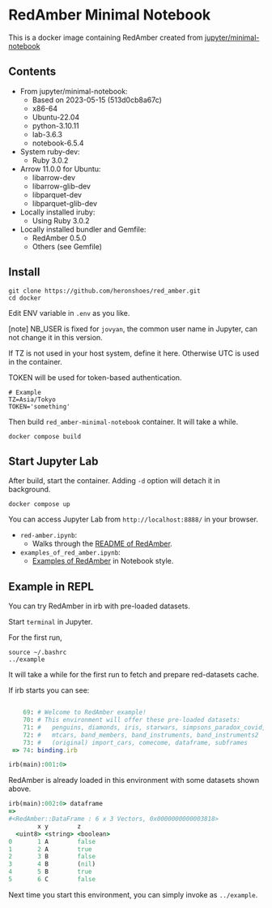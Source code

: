 # RedAmber Minimal Notebook

This is a docker image containing RedAmber created from 
[jupyter/minimal-notebook](https://jupyter-docker-stacks.readthedocs.io/en/latest/using/selecting.html#jupyter-minimal-notebook)

## Contents

- From jupyter/minimal-notebook:
  - Based on 2023-05-15 (513d0cb8a67c)
  - x86-64
  - Ubuntu-22.04
  - python-3.10.11
  - lab-3.6.3
  - notebook-6.5.4
- System ruby-dev:
  - Ruby 3.0.2
- Arrow 11.0.0 for Ubuntu:
  - libarrow-dev
  - libarrow-glib-dev
  - libparquet-dev
  - libparquet-glib-dev
- Locally installed iruby:
  - Using Ruby 3.0.2
- Locally installed bundler and Gemfile:
  - RedAmber 0.5.0
  - Others (see Gemfile)

## Install

```
git clone https://github.com/heronshoes/red_amber.git
cd docker
```

Edit ENV variable in `.env` as you like.

[note] NB_USER is fixed for `jovyan`, the common user name in Jupyter,
can not change it in this version.

If TZ is not used in your host system, define it here.
Otherwise UTC is used in the container.

TOKEN will be used for token-based authentication.

```
# Example
TZ=Asia/Tokyo
TOKEN='something'
```

Then build `red_amber-minimal-notebook` container. It will take a while.

```
docker compose build
```

## Start Jupyter Lab

After build, start the container. Adding `-d` option will detach it in background.

```
docker compose up
```

You can access Jupyter Lab from `http://localhost:8888/` in your browser.

- `red-amber.ipynb`:
  - Walks through the [README of RedAmber](https://github.com/heronshoes/red_amber#readme).
- `examples_of_red_amber.ipynb`:
  - [Examples of RedAmber](https://github.com/heronshoes/red_amber/blob/main/docker/notebook/examples_of_red_amber.ipynb) in Notebook style.

## Example in REPL

You can try RedAmber in irb with pre-loaded datasets.

Start `terminal` in Jupyter.

For the first run,

```
source ~/.bashrc
../example

```

It will take a while for the first run to fetch and prepare red-datasets cache.

If irb starts you can see:

```ruby

    69: # Welcome to RedAmber example!
    70: # This environment will offer these pre-loaded datasets:
    71: #   penguins, diamonds, iris, starwars, simpsons_paradox_covid,
    72: #   mtcars, band_members, band_instruments, band_instruments2
    73: #   (original) import_cars, comecome, dataframe, subframes
 => 74: binding.irb

irb(main):001:0> 
```

RedAmber is already loaded in this environment with some datasets shown above.

```ruby
irb(main):002:0> dataframe
=> 
#<RedAmber::DataFrame : 6 x 3 Vectors, 0x0000000000003818>
        x y        z
  <uint8> <string> <boolean>
0       1 A        false
1       2 A        true
2       3 B        false
3       4 B        (nil)
4       5 B        true
5       6 C        false
```

Next time you start this environment, you can simply invoke as `../example`.
